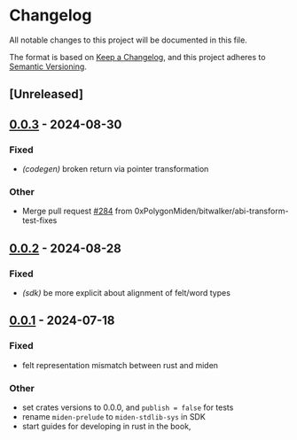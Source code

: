 # Changelog
All notable changes to this project will be documented in this file.

The format is based on [Keep a Changelog](https://keepachangelog.com/en/1.0.0/),
and this project adheres to [Semantic Versioning](https://semver.org/spec/v2.0.0.html).

## [Unreleased]

## [0.0.3](https://github.com/0xPolygonMiden/compiler/compare/miden-stdlib-sys-v0.0.2...miden-stdlib-sys-v0.0.3) - 2024-08-30

### Fixed
- *(codegen)* broken return via pointer transformation

### Other
- Merge pull request [#284](https://github.com/0xPolygonMiden/compiler/pull/284) from 0xPolygonMiden/bitwalker/abi-transform-test-fixes

## [0.0.2](https://github.com/0xPolygonMiden/compiler/compare/miden-stdlib-sys-v0.0.1...miden-stdlib-sys-v0.0.2) - 2024-08-28

### Fixed
- *(sdk)* be more explicit about alignment of felt/word types

## [0.0.1](https://github.com/0xPolygonMiden/compiler/compare/miden-stdlib-sys-v0.0.0...miden-stdlib-sys-v0.0.1) - 2024-07-18

### Fixed
- felt representation mismatch between rust and miden

### Other
- set crates versions to 0.0.0, and `publish = false` for tests
- rename `miden-prelude` to `miden-stdlib-sys` in SDK
- start guides for developing in rust in the book,
